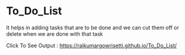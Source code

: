 # To_Do_List
It helps in adding tasks that are to be done and we can cut them off or delete when we are done with that task

Click To See Output : https://rajkumargowrisetti.github.io/To_Do_List/
